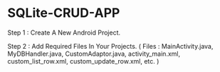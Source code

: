 # SQLite-CRUD-APP
 
Step 1 : Create A New Android Project.

Step 2 : Add Required Files In Your Projects. ( Files : MainActivity.java, MyDBHandler.java, CustomAdaptor.java, activity_main.xml, custom_list_row.xml, custom_update_row.xml, etc. )
